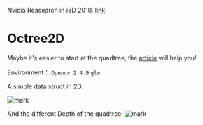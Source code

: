 Nvidia Reasearch in i3D 2010.
[link](http://www.nvidia.com/object/nvidia_research_pub_018.html)

# Octree2D
Maybe it's easier to start at the quadtree, the [article]() will help you!

Environment： `Opencv 2.4.9` `glm`

A simple data struct in 2D.

![mark](http://o9z9uibed.bkt.clouddn.com/image/20170630/214054930.png?imageslim)

And the different Depth of the quadtree:
![mark](http://o9z9uibed.bkt.clouddn.com/image/20170630/214439120.png?imageslim)
